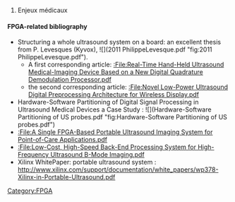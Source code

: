1.  Enjeux médicaux

#### **FPGA-related bibliography**

-   Structuring a whole ultrasound system on a board: an excellent
    thesis from P. Levesques (Kyvox),
    ![](2011 PhilippeLevesque.pdf "fig:2011 PhilippeLevesque.pdf").
    -   A first corresponding article: [:File:Real-Time Hand-Held
        Ultrasound Medical-Imaging Device Based on a New Digital
        Quadrature Demodulation
        Processor.pdf](:File:Real-Time_Hand-Held_Ultrasound_Medical-Imaging_Device_Based_on_a_New_Digital_Quadrature_Demodulation_Processor.pdf "wikilink")
    -   the second corresponding article: [:File:Novel Low-Power
        Ultrasound Digital Preprocessing Architecture for Wireless
        Display.pdf](:File:Novel_Low-Power_Ultrasound_Digital_Preprocessing_Architecture_for_Wireless_Display.pdf "wikilink")
-   Hardware-Software Partitioning of Digital Signal Processing in
    Ultrasound Medical Devices a Case Study :
    ![](Hardware-Software Partitioning of US probes.pdf "fig:Hardware-Software Partitioning of US probes.pdf")
-   [:File:A Single FPGA-Based Portable Ultrasound Imaging System for
    Point-of-Care
    Applications.pdf](:File:A_Single_FPGA-Based_Portable_Ultrasound_Imaging_System_for_Point-of-Care_Applications.pdf "wikilink")
-   [:File:Low-Cost, High-Speed Back-End Processing System for
    High-Frequency Ultrasound B-Mode
    Imaging.pdf](:File:Low-Cost,_High-Speed_Back-End_Processing_System_for_High-Frequency_Ultrasound_B-Mode_Imaging.pdf "wikilink")
-   Xilinx WhitePaper: portable ultrasound system :
    <http://www.xilinx.com/support/documentation/white_papers/wp378-Xilinx-in-Portable-Ultrasound.pdf>

<Category:FPGA>
